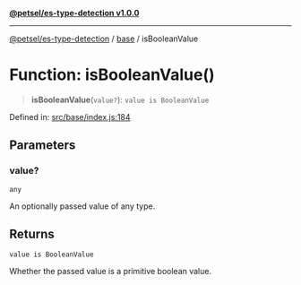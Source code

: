 [**@petsel/es-type-detection v1.0.0**](../../README.md)

***

[@petsel/es-type-detection](../../modules.md) / [base](../README.md) / isBooleanValue

# Function: isBooleanValue()

> **isBooleanValue**(`value?`): `value is BooleanValue`

Defined in: [src/base/index.js:184](https://github.com/petsel/es-type-detection/blob/ee065d8dbfab0995c95e9bb864d87647f5391dda/src/base/index.js#L184)

## Parameters

### value?

`any`

An optionally passed value of any type.

## Returns

`value is BooleanValue`

Whether the passed value is a primitive boolean value.
